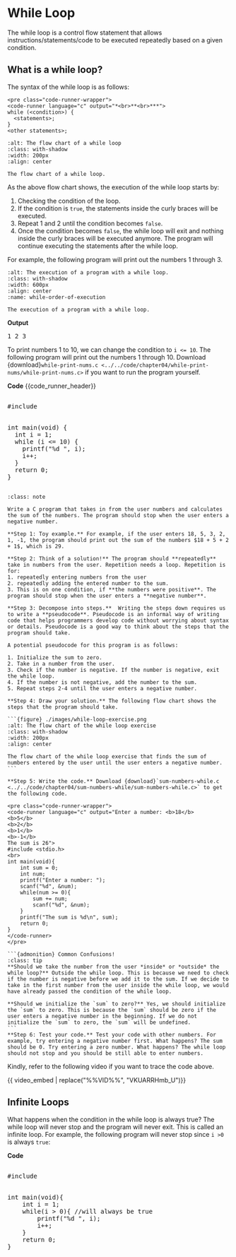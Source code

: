 # While Loop

The while loop is a control flow statement that allows instructions/statements/code to be executed repeatedly based on a given condition.

## What is a while loop?

The syntax of the while loop is as follows:

```{code-block} c
<pre class="code-runner-wrapper">
<code-runner language="c" output="*<br>**<br>***">
while (<condition>) {
  <statements>;
}
<other statements>;
```

```{figure} ./images/while-loop-flow-chart.png
:alt: The flow chart of a while loop
:class: with-shadow
:width: 200px
:align: center

The flow chart of a while loop.
```

As the above flow chart shows, the execution of the while loop starts by:

1. Checking the condition of the loop. 
2. If the condition is `true`, the statements inside the curly braces will be executed. 
3. Repeat 1 and 2 until the condition becomes `false`.
4. Once the condition becomes `false`, the while loop will exit and nothing inside the curly braces will be executed anymore. The program will continue executing the statements after the while loop.

For example, the following program will print out the numbers $1$ through $3$.

```{figure} ./images/while-order-of-execution.png
:alt: The execution of a program with a while loop.
:class: with-shadow
:width: 600px
:align: center
:name: while-order-of-execution

The execution of a program with a while loop.
```

**Output**
<pre>
1 2 3 
</pre>

To print numbers $1$ to $10$, we can change the condition to `i <= 10`. The following program will print out the numbers $1$ through $10$. Download {download}`while-print-nums.c <../../code/chapter04/while-print-nums/while-print-nums.c>` if you want to run the program yourself.

**Code**
{{code_runner_header}}
<pre class="code-runner-wrapper">
<code-runner language="c" output="1 2 3 4 5 6 7 8 9 10">
#include <stdio.h>
<br>
int main(void) {
  int i = 1;
  while (i <= 10) {
    printf("%d ", i);
    i++;
  }
  return 0;
}
</code-runner>
</pre>


````{admonition} Exercise
:class: note

Write a C program that takes in from the user numbers and calculates the sum of the numbers. The program should stop when the user enters a negative number.

**Step 1: Toy example.** For example, if the user enters 18, 5, 3, 2, 1, -1, the program should print out the sum of the numbers $18 + 5 + 2 + 1$, which is 29.

**Step 2: Think of a solution!** The program should **repeatedly** take in numbers from the user. Repetition needs a loop. Repetition is for:
1. repeatedly entering numbers from the user
2. repeatedly adding the entered number to the sum. 
3. This is on one condition, if **the numbers were positive**. The program should stop when the user enters a **negative number**.

**Step 3: Decompose into steps.**  Writing the steps down requires us to write a **pseudocode**. Pseudocode is an informal way of writing code that helps programmers develop code without worrying about syntax or details. Pseudocode is a good way to think about the steps that the program should take.

A potential pseudocode for this program is as follows:

1. Initialize the sum to zero.
2. Take in a number from the user.
3. Check if the number is negative. If the number is negative, exit the while loop.
4. If the number is not negative, add the number to the sum.
5. Repeat steps 2-4 until the user enters a negative number.

**Step 4: Draw your solution.** The following flow chart shows the steps that the program should take.

```{figure} ./images/while-loop-exercise.png
:alt: The flow chart of the while loop exercise
:class: with-shadow
:width: 200px
:align: center  

The flow chart of the while loop exercise that finds the sum of numbers entered by the user until the user enters a negative number.     
```

**Step 5: Write the code.** Download {download}`sum-numbers-while.c <../../code/chapter04/sum-numbers-while/sum-numbers-while.c>` to get the following code.

<pre class="code-runner-wrapper">
<code-runner language="c" output="Enter a number: <b>18</b>
<b>5</b>
<b>2</b>
<b>1</b>
<b>-1</b>
The sum is 26">
#include <stdio.h>
<br>
int main(void){
    int sum = 0;
    int num;
    printf("Enter a number: ");
    scanf("%d", &num);
    while(num >= 0){
        sum += num;
        scanf("%d", &num);
    }
    printf("The sum is %d\n", sum);
    return 0;
}
</code-runner>
</pre>

```{admonition} Common Confusions!
:class: tip
**Should we take the number from the user *inside* or *outside* the while loop?** Outside the while loop. This is because we need to check if the number is negative before we add it to the sum. If we decide to take in the first number from the user inside the while loop, we would have already passed the condition of the while loop.

**Should we initialize the `sum` to zero?** Yes, we should initialize the `sum` to zero. This is because the `sum` should be zero if the user enters a negative number in the beginning. If we do not initialize the `sum` to zero, the `sum` will be undefined. 
```
**Step 6: Test your code.** Test your code with other numbers. For example, try entering a negative number first. What happens? The sum should be 0. Try entering a zero number. What happens? The while loop should not stop and you should be still able to enter numbers. 
````

Kindly, refer to the following video if you want to trace the code above.

{{ video_embed | replace("%%VID%%", "VKUARRHmb_U")}}



## Infinite Loops

What happens when the condition in the while loop is always true? The while loop will never stop and the program will never exit. This is called an infinite loop. For example, the following program will never stop since `i >0` is always `true`:

**Code**
<pre class="code-runner-wrapper">
<code-runner language="c">
#include <stdio.h>
<br>
int main(void){
    int i = 1;
    while(i > 0){ //will always be true
        printf("%d ", i);
        i++;
    }
    return 0;
}
</code-runner>
</pre>